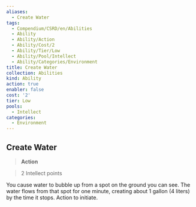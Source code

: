 ```yaml
---
aliases:
  - Create Water
tags:
  - Compendium/CSRD/en/Abilities
  - Ability
  - Ability/Action
  - Ability/Cost/2
  - Ability/Tier/Low
  - Ability/Pool/Intellect
  - Ability/Categories/Environment
title: Create Water
collection: Abilities
kind: Ability
action: true
enabler: false
cost: '2'
tier: Low
pools:
  - Intellect
categories:
  - Environment
---
```

## Create Water    
>**Action**    
>2 Intellect points  
    
You cause water to bubble up from a spot on the ground you can see. The water flows from that spot for one minute, creating about 1 gallon (4 liters) by the time it stops. Action to initiate.
